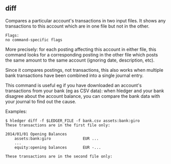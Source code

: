## diff

Compares a particular account's transactions in two input files.
It shows any transactions to this account which are in one file but
not in the other.

```flags
Flags:
no command-specific flags
```

More precisely: for each posting affecting this account in either file,
this command looks for a corresponding posting in the other file which
posts the same amount to the same account (ignoring date, description,
etc).

Since it compares postings, not transactions, this also works when
multiple bank transactions have been combined into a single journal entry.

This command is useful eg if you have downloaded an account's
transactions from your bank (eg as CSV data): when hledger and your
bank disagree about the account balance, you can compare the bank data
with your journal to find out the cause.

Examples:

```cli
$ hledger diff -f $LEDGER_FILE -f bank.csv assets:bank:giro 
These transactions are in the first file only:

2014/01/01 Opening Balances
    assets:bank:giro              EUR ...
    ...
    equity:opening balances       EUR -...

These transactions are in the second file only:
```
